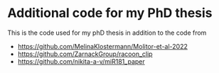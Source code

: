 # Additional code for my PhD thesis

This is the code used for my phD thesis in addition to the code from 

- https://github.com/MelinaKlostermann/Molitor-et-al-2022
- https://github.com/ZarnackGroup/racoon_clip
- https://github.com/nikita-a-v/miR181_paper
